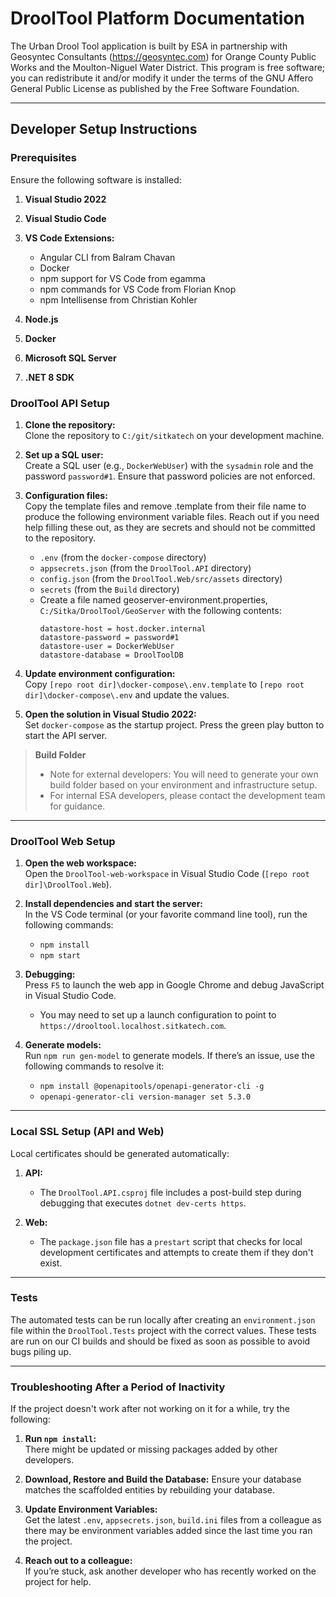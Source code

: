 # DroolTool Platform Documentation

The Urban Drool Tool application is built by ESA in partnership with Geosyntec Consultants (https://geosyntec.com) for Orange County Public Works and the Moulton-Niguel Water District. This program is free software; you can redistribute it and/or modify it under the terms of the GNU Affero General Public License as published by the Free Software Foundation.

---

## Developer Setup Instructions

### Prerequisites

Ensure the following software is installed:

1. **Visual Studio 2022**
2. **Visual Studio Code**
3. **VS Code Extensions:**

   - Angular CLI from Balram Chavan
   - Docker
   - npm support for VS Code from egamma
   - npm commands for VS Code from Florian Knop
   - npm Intellisense from Christian Kohler

4. **Node.js**
5. **Docker**
6. **Microsoft SQL Server**
7. **.NET 8 SDK**

### DroolTool API Setup

1. **Clone the repository:**  
   Clone the repository to `C:/git/sitkatech` on your development machine.

2. **Set up a SQL user:**  
   Create a SQL user (e.g., `DockerWebUser`) with the `sysadmin` role and the password `password#1`. Ensure that password policies are not enforced.
3. **Configuration files:**  
   Copy the template files and remove .template from their file name to produce the following environment variable files. Reach out if you need help filling these out, as they are secrets and should not be committed to the repository.

   - `.env` (from the `docker-compose` directory)
   - `appsecrets.json` (from the `DroolTool.API` directory)
   - `config.json` (from the `DroolTool.Web/src/assets` directory)
   - `secrets` (from the `Build` directory)
   - Create a file named geoserver-environment.properties, `C:/Sitka/DroolTool/GeoServer` with the following contents:
     ```
     datastore-host = host.docker.internal
     datastore-password = password#1
     datastore-user = DockerWebUser
     datastore-database = DroolToolDB
     ```

4. **Update environment configuration:**  
   Copy `[repo root dir]\docker-compose\.env.template` to `[repo root dir]\docker-compose\.env` and update the values.

5. **Open the solution in Visual Studio 2022:**  
   Set `docker-compose` as the startup project. Press the green play button to start the API server.

> **Build Folder**
>
> - Note for external developers: You will need to generate your own build folder based on your environment and infrastructure setup.
> - For internal ESA developers, please contact the development team for guidance.

---

### DroolTool Web Setup

1. **Open the web workspace:**  
   Open the `DroolTool-web-workspace` in Visual Studio Code (`[repo root dir]\DroolTool.Web`).

2. **Install dependencies and start the server:**  
   In the VS Code terminal (or your favorite command line tool), run the following commands:

   - `npm install`
   - `npm start`

3. **Debugging:**  
   Press `F5` to launch the web app in Google Chrome and debug JavaScript in Visual Studio Code.

   - You may need to set up a launch configuration to point to `https://drooltool.localhost.sitkatech.com`.

4. **Generate models:**  
   Run `npm run gen-model` to generate models. If there’s an issue, use the following commands to resolve it:
   - `npm install @openapitools/openapi-generator-cli -g`
   - `openapi-generator-cli version-manager set 5.3.0`

---

### Local SSL Setup (API and Web)

Local certificates should be generated automatically:

1. **API:**

   - The `DroolTool.API.csproj` file includes a post-build step during debugging that executes `dotnet dev-certs https`.

2. **Web:**
   - The `package.json` file has a `prestart` script that checks for local development certificates and attempts to create them if they don't exist.

---

### Tests

The automated tests can be run locally after creating an `environment.json` file within the `DroolTool.Tests` project with the correct values. These tests are run on our CI builds and should be fixed as soon as possible to avoid bugs piling up.

---

### Troubleshooting After a Period of Inactivity

If the project doesn't work after not working on it for a while, try the following:

1. **Run `npm install`:**  
   There might be updated or missing packages added by other developers.

2. **Download, Restore and Build the Database:**
   Ensure your database matches the scaffolded entities by rebuilding your database.

3. **Update Environment Variables:**  
   Get the latest `.env`, `appsecrets.json`, `build.ini` files from a colleague as there may be environment variables added since the last time you ran the project.

4. **Reach out to a colleague:**  
   If you’re stuck, ask another developer who has recently worked on the project for help.


